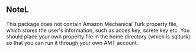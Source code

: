 ## NoteL
This package does not contain Amazon Mechanical Turk
property file, which stores the user's information,
such as acces key, screte key etc. You should place
your own property file in the home directory (which
is sqlturk) so that you can run it through your own
AMT account.
